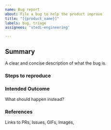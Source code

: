 ```yaml
---
name: Bug report
about: File a bug to help the product improve
title: "[{product_name}]"
labels: bug, triage
assignees: 'stedi-engineering'

---
```


## Summary

A clear and concise description of what the bug is.

### Steps to reproduce

### Intended Outcome

What should happen instead?

### References

Links to PRs, Issues, GIFs, Images, 
